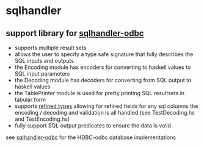 # sqlhandler
## support library for [sqlhandler-odbc](https://github.com/gbwey/sqlhandler-odbc)

* supports multiple result sets
* allows the user to specify a type safe signature that fully describes the SQL inputs and outputs
* the Encoding module has encoders for converting to haskell values to SQL input parameters
* the Decoding module has decoders for converting from SQL output to haskell values
* the TablePrinter module is used for pretty printing SQL resultsets in tabular form
* supports [refined types](https://github.com/gbwey/predicate-typed) allowing for refined fields for any sql columns
      the encoding / decoding and validation is all handled (see TestDecoding.hs and TestEncoding.hs)
* fully support SQL output predicates to ensure the data is valid

see [sqlhandler-odbc](https://github.com/gbwey/sqlhandler-odbc) for the HDBC-odbc database implementations

